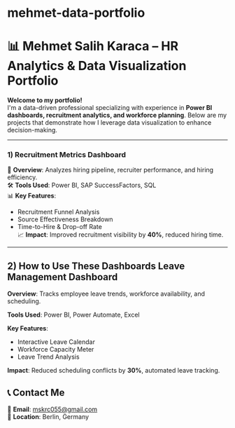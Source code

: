 # mehmet-data-portfolio
# 📊 Mehmet Salih Karaca – HR Analytics & Data Visualization Portfolio

**Welcome to my portfolio!**  
I'm a data-driven professional specializing with experience in **Power BI dashboards, recruitment analytics, and workforce planning**. Below are my projects that demonstrate how I leverage data visualization to enhance decision-making.

---


### 1) Recruitment Metrics Dashboard
📌 **Overview**: Analyzes hiring pipeline, recruiter performance, and hiring efficiency.  
🛠 **Tools Used**: Power BI, SAP SuccessFactors, SQL  
📊 **Key Features**: 
- Recruitment Funnel Analysis  
- Source Effectiveness Breakdown  
- Time-to-Hire & Drop-off Rate  
📈 **Impact**: Improved recruitment visibility by **40%**, reduced hiring time.  

---

## 2) How to Use These Dashboards Leave Management Dashboard
**Overview**: Tracks employee leave trends, workforce availability, and scheduling.  

**Tools Used**: Power BI, Power Automate, Excel  

**Key Features**: 
- Interactive Leave Calendar
- Workforce Capacity Meter
- Leave Trend Analysis  

**Impact**: Reduced scheduling conflicts by **30%**, automated leave tracking.

## 📞 Contact Me
📩 **Email**: [mskrc055@gmail.com](mailto:mskrc055@gmail.com)  
📍 **Location**: Berlin, Germany  


  
